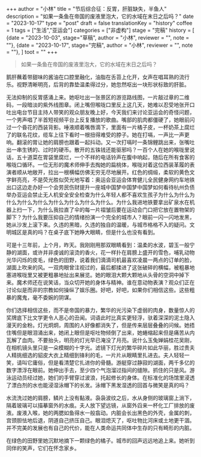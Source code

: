 +++
author = "小林"
title = "节后综合征：反胃，肝脏缺失，半鱼人"
description = "如果一条鱼在帝国的废液里泡大，它的水域在末日之后吗？"
date = "2023-10-17"
type = "post"
draft = false
translationKey = "history"
coffee = 1
tags = ["生活","亚运会"]
categories = ["非虚构"]
stage = "完稿"
history = [
  {date = "2023-10-03", stage="草稿", author = "小林", reviewer = "", note = ""},
  {date = "2023-10-17", stage="完稿", author = "小林", reviewer = "", note = ""},
]
toot = ""
+++

> 如果一条鱼在帝国的废液里泡大，它的水域在末日之后吗？

鹅肝蘸着带甜味的酱油在口腔里融化，油脂在舌苔上化开，女声在唱耳熟的流行乐。视野清晰明亮，后背的靠垫温柔得过分，她忽然呕出一块形状标致的肝脏。

无法抑制的反胃感涌上来。她呕吐出一张景区的游览路线图，一片敲过章的二维码，一段暗淡的紫外线图章。闭上嘴但喉咙口里反上这几天，她难以忍受地张开口吐出电台节目主持人带笑的观众朋友晚上好，今天我们来讨论亚运会的奇怪问题，一个男声唱了半首短视频平台上反复播放的歌曲。嘴部的肌肉都僵硬了，她眼前闪过一个昏花的西装背影。唾液顺着嘴唇滴下，里面有一片橘子皮，一杯奶茶上腐烂了的联名花纹，缆车上往下看时一根扭得难受的脖子。她在打嗝，一声比一声更响。翻滚的胃让她的肩膀也跟着一起抖动。又一次打嗝时一条锦鲤跳出来，张嘴吐出一串生锈的、过时的硬币。散开的五铢钱还能驱邪吗？一百个人在她的喉咙里说话，五十道菜在胃袋里腐烂，一个不祥的电话铃声在腹中响起，随后在所有食客的喉咙口循环。一位无形的魔术师伸手去掏她的扁桃体，喉咙对着这位西装革履的表演者顺从地敞开，拉出一根横幅仿佛无穷无尽地展开。红色的绸缎，柔软的黄色文字鲜亮亮，不是荧光胜似荧光地写着：奥运会亚运会体育健儿全民健身网约车地铁出口这边走办好一个会劳民伤财提升一座城中国梦中国梦中国梦如何看待杭州负债举办亚运会禁止无人机安全安全检查为什么年轻人都不喜欢生孩子为什么为什么为什么为什么为什么为什么为什么为什么为什么。为什么我进地铁要拿出矿泉水在机器上扫一下，为什么我拉直了伞的每一片褶皱后要在运动会门口把它放在置物架的脚下？为什么我要压抑自己的情绪扮演一个完全的城市人？眼前一闪一闪地发黑，她从沙发上滚下来。久违的黑暗，久违的独自的温暖，与城市格格不入的疑问。文明城区是真的吗？在桌子底下她睁大眼睛，但是什么也没有看到。

可是十三年前，上个月，昨天。我刚刚用那双眼睛看到：温柔的水波，碧玉一般宁静的湖面，或许并非虔诚的滚烫的香火，花一样扑在肩膀上盛开的雪色，哺乳动物光华闪烁的皮毛，绿色的田野，说着我们滴滴司机最喜欢凌晨一两点的订单的脸，湖面上吹来的风。一双肉眼曾注视过的，最后都揉进了这张破碎的横幅，被粗暴地塞进喉咙里又被更粗暴地扯出来展览。她的眼泪大颗大颗地从头骨的空洞中掉下来。魔术师还在说笑话，当众切开她的身体与精神。谁在意动物表演？观众们正在讨论似是而非的宗教如何操纵了娱乐圈。好吧，好吧，如果你们相信这些。这些粗暴的魔鬼，毫不委婉的阴谋。

你们选择相信这些，而不是帝国的暴力，繁华的光污染下虚弱的肉身，数量惊人的奖牌底下比文学更令人恶心的丑闻。词语此时比真实更轻浮，驮着深深的泥土隐入漫天的金粉。灯光炯炯，周围的人好像都消失了，但是传来层层叠叠的问候。她捂住嘴但是眼泪涌出来，她闭上眼但是呕吐物倾倒了出来，她蜷缩起来但是痛苦从内瓦解了血肉。不要抬头，明亮的灯光早已淹没了月亮。说什么玉兔婵娟桂花吴刚，在相机镜头里只是一朵模糊的十字光。滤镜下灯光的繁华碎片如此华丽，胜过贵夫人精挑细选的貂皮大衣上精细到锋利的毛，一片片从眼睛里扎进去。夫人轻轻一笑，请叫它庸俗，但是看清楚它扎进你的骨髓。游艇穿过静寂的湖面，两千多亿的数字漂浮在眼前。她伸出手去，至少四个气泡溜过指间的缝隙。抓住的只是风。游泳运动员经过她，她们的手臂穿过波浪，托起修长的身体。在标准化的场馆里浸透了漂白剂的水也能浸湿泳帽下的长发。泳帽下黑发湿透的回首与微笑是真的吗？

水流洗过她的肩膀，鳞片上没有黏液。袅袅波纹之后，水从身侧的玻璃窗上淌下，隔着玻璃可以描摹窗外的水痕。夫人放下望远镜，从窗外舀来一杯化工厂排放的废液。废液入喉，她的两腮如鱼得水一般翕动。内脏会长出黑色的外壳，金属的刺，宫颈胆怯地后退，阴道自己挤压自己。眼泪熄灭了，呕吐物比河床或土地更干涸。并不完美的发展也有自己的代价，能在人类命运共同体中生存的只有畸形的内脏。

在绿色的田野里她沉默地摘下一颗绿色的橘子。城市的回声远远地追上来。她听到同伴的笑声，它们在怀念家乡。
